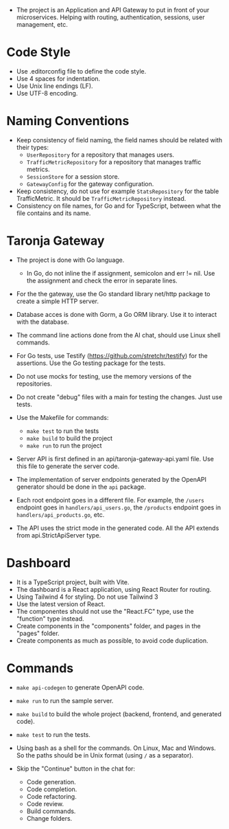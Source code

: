 
* The project is an Application and API Gateway to put in front of your microservices. Helping with routing, authentication, sessions, user management, etc.

# Code Style

* Use .editorconfig file to define the code style.
* Use 4 spaces for indentation.
* Use Unix line endings (LF).
* Use UTF-8 encoding.

# Naming Conventions

* Keep consistency of field naming, the field names should be related with their types:
    * `UserRepository` for a repository that manages users.
    * `TrafficMetricRepository` for a repository that manages traffic metrics.
    * `SessionStore` for a session store.
    * `GatewayConfig` for the gateway configuration.
* Keep consistency, do not use for example `StatsRepository` for the table TrafficMetric. It should be `TrafficMetricRepository` instead.
* Consistency on file names, for Go and for TypeScript, between what the file contains and its name.

# Taronja Gateway

* The project is done with Go language.
    * In Go, do not inline the if assignment, semicolon and err != nil. Use the assignment and check the error in separate lines.

* For the the gateway, use the Go standard library net/http package to create a simple HTTP server.

* Database acces is done with Gorm, a Go ORM library. Use it to interact with the database.

* The command line actions done from the AI chat, should use Linux shell commands.

* For Go tests, use Testify (https://github.com/stretchr/testify) for the assertions. Use the Go testing package for the tests.
* Do not use mocks for testing, use the memory versions of the repositories.
* Do not create "debug" files with a main for testing the changes. Just use tests.

* Use the Makefile for commands:
    * `make test` to run the tests
    * `make build` to build the project
    * `make run` to run the project

* Server API is first defined in an api/taronja-gateway-api.yaml file. Use this file to generate the server code.
* The implementation of server endpoints generated by the OpenAPI generator should be done in the `api` package.
* Each root endpoint goes in a different file. For example, the `/users` endpoint goes in `handlers/api_users.go`, the `/products` endpoint goes in `handlers/api_products.go`, etc.
* The API uses the strict mode in the generated code. All the API extends from api.StrictApiServer type.


# Dashboard

* It is a TypeScript project, built with Vite.
* The dashboard is a React application, using React Router for routing.
* Using Tailwind 4 for styling. Do not use Tailwind 3
* Use the latest version of React.
* The componentes should not use the "React.FC" type, use the "function" type instead.
* Create components in the "components" folder, and pages in the "pages" folder.
* Create components as much as possible, to avoid code duplication.


# Commands

* `make api-codegen` to generate OpenAPI code.
* `make run` to run the sample server.
* `make build` to build the whole project (backend, frontend, and generated code).
* `make test` to run the tests.

* Using bash as a shell for the commands. On Linux, Mac and Windows. So the paths should be in Unix format (using `/` as a separator).

* Skip the "Continue" button in the chat for:
    * Code generation.
    * Code completion.
    * Code refactoring.
    * Code review.
    * Build commands.
    * Change folders.
